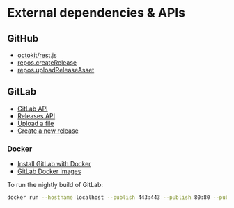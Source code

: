 # External dependencies & APIs

## GitHub

- [octokit/rest.js][1]
- [repos.createRelease][2]
- [repos.uploadReleaseAsset][3]

## GitLab

- [GitLab API][4]
- [Releases API][5]
- [Upload a file][6]
- [Create a new release][7]

### Docker

- [Install GitLab with Docker][8]
- [GitLab Docker images][9]

To run the nightly build of GitLab:

```bash
docker run --hostname localhost --publish 443:443 --publish 80:80 --publish 22:22 --name gitlab --restart always --volume config:/etc/gitlab --volume logs:/var/log/gitlab --volume data:/var/opt/gitlab gitlab/gitlab-ce:nightly
```

[1]: https://github.com/octokit/rest.js
[2]: https://octokit.github.io/rest.js/#repos-create-release
[3]: https://octokit.github.io/rest.js/#repos-upload-release-asset
[4]: https://docs.gitlab.com/api/rest/
[5]: https://docs.gitlab.com/api/releases/
[6]: https://docs.gitlab.com/api/project_markdown_uploads/
[7]: https://docs.gitlab.com/api/releases/#create-a-release
[8]: https://docs.gitlab.com/install/docker/installation/
[9]: https://hub.docker.com/r/gitlab/gitlab-ce/
